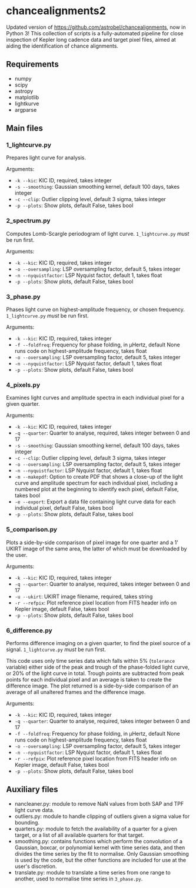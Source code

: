 # chancealignments2
Updated version of https://github.com/astrobel/chancealignments, now in Python 3! This collection of scripts is a fully-automated pipeline for close inspection of Kepler long cadence data and target pixel files, aimed at aiding the identification of chance alignments.

## Requirements

* numpy
* scipy
* astropy
* matplotlib
* lightkurve
* argparse

## Main files

### 1_lightcurve.py

Prepares light curve for analysis.

Arguments:
* `-k --kic`: KIC ID, required, takes integer
* `-s --smoothing`: Gaussian smoothing kernel, default 100 days, takes integer
* `-c --clip`: Outlier clipping level, default 3 sigma, takes integer
* `-p --plots`: Show plots, default False, takes bool

### 2_spectrum.py

Computes Lomb-Scargle periodogram of light curve. `1_lightcurve.py` _must_ be run first.

Arguments:
* `-k --kic`: KIC ID, required, takes integer
* `-o --oversampling`: LSP oversampling factor, default 5, takes integer
* `-n --nyquistfactor`: LSP Nyquist factor, default 1, takes float
* `-p --plots`: Show plots, default False, takes bool

### 3_phase.py

Phases light curve on highest-amplitude frequency, or chosen frequency. `1_lightcurve.py` _must_ be run first.

Arguments:
* `-k --kic`: KIC ID, required, takes integer
* `-f --foldfreq`: Frequency for phase folding, in &mu;Hertz, default None runs code on highest-amplitude frequency, takes float
* `-o --oversampling`: LSP oversampling factor, default 5, takes integer
* `-n --nyquistfactor`: LSP Nyquist factor, default 1, takes float
* `-p --plots`: Show plots, default False, takes bool

### 4_pixels.py

Examines light curves and amplitude spectra in each individual pixel for a given quarter.

Arguments:
* `-k --kic`: KIC ID, required, takes integer
* `-q --quarter`: Quarter to analyse, required, takes integer between 0 and 17
* `-s --smoothing`: Gaussian smoothing kernel, default 100 days, takes integer
* `-c --clip`: Outlier clipping level, default 3 sigma, takes integer
* `-o --oversampling`: LSP oversampling factor, default 5, takes integer
* `-n --nyquistfactor`: LSP Nyquist factor, default 1, takes float
* `-m --makepdf`: Option to create PDF that shows a close-up of the light curve and amplitude spectrum for each individual pixel, including a numbered plot at the beginning to identify each pixel, default False, takes bool
* `-e --export`: Export a data file containing light curve data for each individual pixel, default False, takes bool
* `-p --plots`: Show plots, default False, takes bool

### 5_comparison.py

Plots a side-by-side comparison of pixel image for one quarter and a 1' UKIRT image of the same area, the latter of which must be downloaded by the user.

Arguments:
* `-k --kic`: KIC ID, required, takes integer
* `-q --quarter`: Quarter to analyse, required, takes integer between 0 and 17
* `-u --ukirt`: UKIRT image filename, required, takes string
* `-r --refpix`: Plot reference pixel location from FITS header info on Kepler image, default False, takes bool
* `-p --plots`: Show plots, default False, takes bool

### 6_difference.py

Performs difference imaging on a given quarter, to find the pixel source of a signal. `1_lightcurve.py` _must_ be run first.

This code uses only time series data which falls within 5% (`tolerance` variable) either side of the peak and trough of the phase-folded light curve, or 20% of the light curve in total. Trough points are subtracted from peak points for each individual pixel and an average is taken to create the difference image. The plot returned is a side-by-side comparison of an average of all unaltered frames and the difference image.

Arguments:
* `-k --kic`: KIC ID, required, takes integer
* `-q --quarter`: Quarter to analyse, required, takes integer between 0 and 17
* `-f --foldfreq`: Frequency for phase folding, in &mu;Hertz, default None runs code on highest-amplitude frequency, takes float
* `-o --oversampling`: LSP oversampling factor, default 5, takes integer
* `-n --nyquistfactor`: LSP Nyquist factor, default 1, takes float
* `-r --refpix`: Plot reference pixel location from FITS header info on Kepler image, default False, takes bool
* `-p --plots`: Show plots, default False, takes bool

## Auxiliary files

* nancleaner.py: module to remove NaN values from both SAP and TPF light curve data.
* outliers.py: module to handle clipping of outliers given a sigma value for bounding.
* quarters.py: module to fetch the availability of a quarter for a given target, or a list of all available quarters for that target.
* smoothing.py: contains functions which perform the convolution of a Gaussian, boxcar, or polynomial kernel with time series data, and then divides the time series by the fit to normalise. Only Gaussian smoothing is used by the code, but the other functions are included for use at the user's discretion.
* translate.py: module to translate a time series from one range to another, used to normalise time series in `3_phase.py`.
